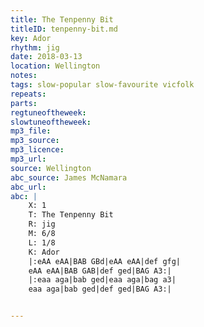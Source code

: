 ```yaml
---
title: The Tenpenny Bit
titleID: tenpenny-bit.md
key: Ador
rhythm: jig
date: 2018-03-13
location: Wellington
notes:
tags: slow-popular slow-favourite vicfolk
repeats: 
parts: 
regtuneoftheweek:
slowtuneoftheweek:
mp3_file:
mp3_source:
mp3_licence:
mp3_url:
source: Wellington
abc_source: James McNamara
abc_url:
abc: |
    X: 1
    T: The Tenpenny Bit
    R: jig
    M: 6/8
    L: 1/8
    K: Ador
    |:eAA eAA|BAB GBd|eAA eAA|def gfg|
    eAA eAA|BAB GAB|def ged|BAG A3:|
    |:eaa aga|bab ged|eaa aga|bag a3|
    eaa aga|bab ged|def ged|BAG A3:|


---
```

